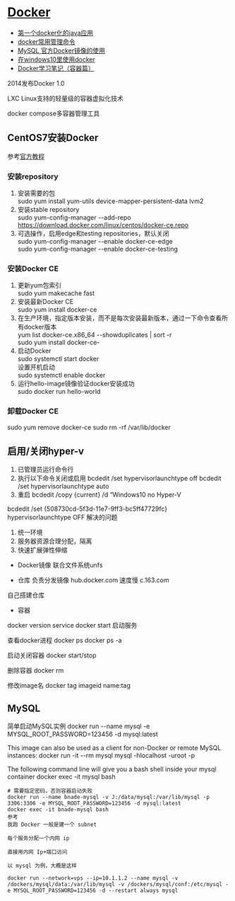 # [Docker](https://www.docker.com)

- [第一个docker化的java应用](http://www.imooc.com/learn/824)
- [docker常用管理命令](http://seanlook.com/2014/10/31/docker-command-best-use-1/)
- [MySQL 官方Docker镜像的使用](https://itbilu.com/linux/docker/EyP7QP86M.html)
- [在windows10里使用docker](http://www.59m59s.com/blog/zai-windows10li-shi-yong-docker/)
- [Docker学习笔记（容器篇）](http://www.jianshu.com/p/8b46e98e596c)

2014发布Docker 1.0

LXC Linux支持的轻量级的容器虚拟化技术

docker compose多容器管理工具

## CentOS7安装Docker
参考[官方教程](https://docs.docker.com/engine/installation/linux/docker-ce/centos/)

### 安装repository
1. 安装需要的包  
sudo yum install yum-utils device-mapper-persistent-data lvm2
2. 安装stable repository  
sudo yum-config-manager --add-repo https://download.docker.com/linux/centos/docker-ce.repo
3. 可选操作，启用edge和testing repositories，默认关闭  
sudo yum-config-manager --enable docker-ce-edge  
sudo yum-config-manager --enable docker-ce-testing

### 安装Docker CE
1. 更新yum包索引  
sudo yum makecache fast
2. 安装最新Docker CE  
sudo yum install docker-ce
3. 在生产环境，指定版本安装，而不是每次安装最新版本，通过一下命令查看所有docker版本  
yum list docker-ce.x86_64  --showduplicates | sort -r  
sudo yum install docker-ce-<VERSION>
4. 启动Docker  
sudo systemctl start docker  
设置开机启动  
sudo systemctl enable docker
5. 运行hello-image镜像验证docker安装成功  
sudo docker run hello-world

### 卸载Docker CE
sudo yum remove docker-ce
sudo rm -rf /var/lib/docker

## 启用/关闭hyper-v
1. 已管理员运行命令行
2. 执行以下命令关闭或启用
bcdedit /set hypervisorlaunchtype off
bcdedit /set hypervisorlaunchtype auto
3. 重启
bcdedit /copy {current} /d “Windows10 no Hyper-V

bcdedit /set {508730cd-5f3d-11e7-9ff3-bc5ff47729fc} hypervisorlaunchtype OFF
解决的问题
1. 统一环境
2. 服务器资源合理分配，隔离
3. 快速扩展弹性伸缩

- Docker镜像
联合文件系统unfs

- 仓库
负责分发镜像
hub.docker.com 速度慢
c.163.com

自己搭建仓库

- 容器

docker version
service docker start 启动服务

查看docker进程
docker ps
docker ps -a

启动关闭容器
docker start/stop <container id>

删除容器
docker rm <container id>

修改image名
docker tag imageid name:tag

## MySQL
简单启动MySQL实例
docker run --name mysql -e MYSQL_ROOT_PASSWORD=123456 -d mysql:latest

This image can also be used as a client for non-Docker or remote MySQL instances:
docker run -it --rm mysql mysql -hlocalhost -uroot -p

The following command line will give you a bash shell inside your mysql container
docker exec -it mysql bash

```
# 需要指定密码，否则容器启动失败
docker run --name bnade-mysql -v J:/data/mysql:/var/lib/mysql -p 3306:3306 -e MYSQL_ROOT_PASSWORD=123456 -d mysql:latest
docker exec -it bnade-mysql bash
参考
我跑 Docker 一般是建一个 subnet

每个服务分配一个内网 ip

直接用内网 Ip+端口访问

以 mysql 为例，大概是这样

docker run --network=vps --ip=10.1.1.2 --name mysql -v /dockers/mysql/data:/var/lib/mysql -v /dockers/mysql/conf:/etc/mysql -e MYSQL_ROOT_PASSWORD=123456 -d --restart always mysql
```
